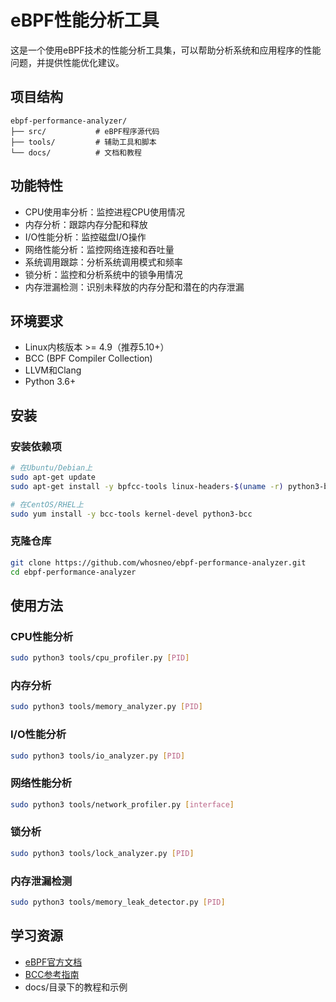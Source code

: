 # eBPF性能分析工具

这是一个使用eBPF技术的性能分析工具集，可以帮助分析系统和应用程序的性能问题，并提供性能优化建议。

## 项目结构

```
ebpf-performance-analyzer/
├── src/           # eBPF程序源代码
├── tools/         # 辅助工具和脚本
└── docs/          # 文档和教程
```

## 功能特性

- CPU使用率分析：监控进程CPU使用情况
- 内存分析：跟踪内存分配和释放
- I/O性能分析：监控磁盘I/O操作
- 网络性能分析：监控网络连接和吞吐量
- 系统调用跟踪：分析系统调用模式和频率
- 锁分析：监控和分析系统中的锁争用情况
- 内存泄漏检测：识别未释放的内存分配和潜在的内存泄漏

## 环境要求

- Linux内核版本 >= 4.9（推荐5.10+）
- BCC (BPF Compiler Collection)
- LLVM和Clang
- Python 3.6+

## 安装

### 安装依赖项

```bash
# 在Ubuntu/Debian上
sudo apt-get update
sudo apt-get install -y bpfcc-tools linux-headers-$(uname -r) python3-bpfcc

# 在CentOS/RHEL上
sudo yum install -y bcc-tools kernel-devel python3-bcc
```

### 克隆仓库

```bash
git clone https://github.com/whosneo/ebpf-performance-analyzer.git
cd ebpf-performance-analyzer
```

## 使用方法

### CPU性能分析

```bash
sudo python3 tools/cpu_profiler.py [PID]
```

### 内存分析

```bash
sudo python3 tools/memory_analyzer.py [PID]
```

### I/O性能分析

```bash
sudo python3 tools/io_analyzer.py [PID]
```

### 网络性能分析

```bash
sudo python3 tools/network_profiler.py [interface]
```

### 锁分析

```bash
sudo python3 tools/lock_analyzer.py [PID]
```

### 内存泄漏检测

```bash
sudo python3 tools/memory_leak_detector.py [PID]
```

## 学习资源

- [eBPF官方文档](https://ebpf.io/what-is-ebpf/)
- [BCC参考指南](https://github.com/iovisor/bcc/blob/master/docs/reference_guide.md)
- docs/目录下的教程和示例 